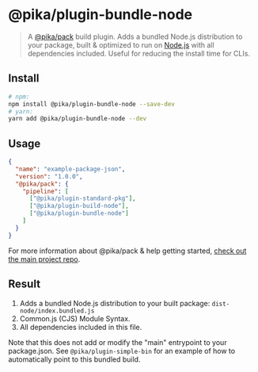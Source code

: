 # @pika/plugin-bundle-node

> A [@pika/pack](https://github.com/pikapkg/pack) build plugin.
> Adds a bundled Node.js distribution to your package, built & optimized to run on [Node.js](https://nodejs.org/) with all dependencies included. Useful for reducing the install time for CLIs.


## Install

```sh
# npm:
npm install @pika/plugin-bundle-node --save-dev
# yarn:
yarn add @pika/plugin-bundle-node --dev
```


## Usage

```json
{
  "name": "example-package-json",
  "version": "1.0.0",
  "@pika/pack": {
    "pipeline": [
      ["@pika/plugin-standard-pkg"],
      ["@pika/plugin-build-node"],
      ["@pika/plugin-bundle-node"]
    ]
  }
}
```

For more information about @pika/pack & help getting started, [check out the main project repo](https://github.com/pikapkg/pack).


## Result

1. Adds a bundled Node.js distribution to your built package: `dist-node/index.bundled.js`
  1. Common.js (CJS) Module Syntax.
  1. All dependencies included in this file.

Note that this does not add or modify the "main" entrypoint to your package.json. See `@pika/plugin-simple-bin` for an example of how to automatically point to this bundled build.
